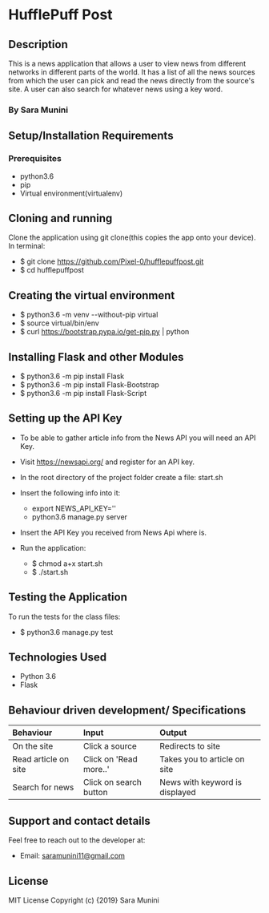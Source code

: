 # HufflePuff Post
## Description
This is a news application that allows a user to view news from different networks in different parts of the world. It has a list of all the news sources from which the user can pick and read the news directly from the source's site. A user can also search for whatever news using a key word.
### By Sara Munini

## Setup/Installation Requirements

### Prerequisites
* python3.6
* pip
* Virtual environment(virtualenv)

## Cloning and running
Clone the application using git clone(this copies the app onto your device). In terminal:

  *  $ git clone https://github.com/Pixel-0/hufflepuffpost.git
  *  $ cd hufflepuffpost

## Creating the virtual environment

  *  $ python3.6 -m venv --without-pip virtual
  *  $ source virtual/bin/env
  *  $ curl https://bootstrap.pypa.io/get-pip.py | python

## Installing Flask and other Modules

  *  $ python3.6 -m pip install Flask
  *  $ python3.6 -m pip install Flask-Bootstrap
  *  $ python3.6 -m pip install Flask-Script

## Setting up the API Key

* To be able to gather article info from the News API you will need an API Key.

* Visit https://newsapi.org/ and register for an API key.

* In the root directory of the project folder create a file: start.sh

* Insert the following info into it:

    * export NEWS_API_KEY='<Your-Api-Key>'
    * python3.6 manage.py server
* Insert the API Key you received from News Api where is.

* Run the application:

  *   $ chmod a+x start.sh
  *   $ ./start.sh
## Testing the Application
To run the tests for the class files:

  *  $ python3.6 manage.py test

## Technologies Used
* Python 3.6
* Flask

## Behaviour driven development/ Specifications
| Behaviour    | Input     | Output|
| :------------- | :------------- |:---------|
|  On the site      |  Click a source    | Redirects to site|
|Read article on site|Click on 'Read more..'| Takes you to article on site|
|Search for news |Click on search button|News with keyword is displayed|


## Support and contact details
Feel free to reach out to the developer at:

* Email: saramunini11@gmail.com
## License
MIT License Copyright (c) {2019} Sara Munini

